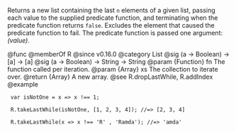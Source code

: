 Returns a new list containing the last `n` elements of a given list, passing
each value to the supplied predicate function, and terminating when the
predicate function returns `false`. Excludes the element that caused the
predicate function to fail. The predicate function is passed one argument:
*(value)*.

@func
@memberOf R
@since v0.16.0
@category List
@sig (a -> Boolean) -> [a] -> [a]
@sig (a -> Boolean) -> String -> String
@param {Function} fn The function called per iteration.
@param {Array} xs The collection to iterate over.
@return {Array} A new array.
@see R.dropLastWhile, R.addIndex
@example

     var isNotOne = x => x !== 1;

     R.takeLastWhile(isNotOne, [1, 2, 3, 4]); //=> [2, 3, 4]

     R.takeLastWhile(x => x !== 'R' , 'Ramda'); //=> 'amda'
